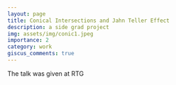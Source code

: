 ```yaml
---
layout: page
title: Conical Intersections and Jahn Teller Effect
description: a side grad project
img: assets/img/conic1.jpeg
importance: 2
category: work
giscus_comments: true
---
```


The talk was given at RTG 